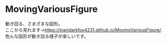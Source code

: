 # MovingVariousFigure
動き回る、さまざまな図形。  
ここから見れます→https://inaridarkfox4231.github.io/MovingVariousFigure/.  
色んな図形が動き回る様子が楽しいです。
